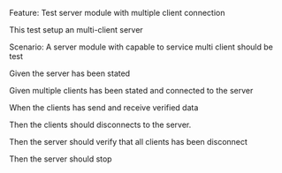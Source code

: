 Feature: Test server module with multiple client connection 

This test setup an multi-client server


Scenario: A server module with capable to service multi client should be test

Given  the server has been stated

Given multiple clients has been stated and connected to the server

When the clients has send and receive verified data

Then the clients should disconnects to the server.

Then the server should verify that all clients has been disconnect 

Then the server should stop





